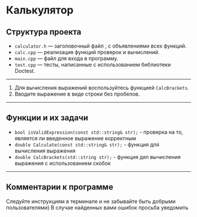 # Калькулятор
## Структура проекта
- `calculator.h` — заголовочный файл , с объявлениями всех функций.
- `calc.cpp` — реализация функций проверок и вычислений.
- `main.cpp` — файл для входа в программу.
- `test.cpp` — тесты, написанные с использованием библиотеки Doctest.
---
1. Для вычисления выражений воспользуйтесь функцией `CalcBrackets`.
2. Вводите выражение в виде строки без пробелов.
---
## Функции и их задачи
- `bool isValidExpression(const std::string& str);` - проверка на то, является ли введенное выражение корректным
- `double Calculate(const std::string& str);` - функция для вычисления выражения
- `double CalcBrackets(std::string str);` - функция дял вычисления выражения с использованием скобок
---
## Комментарии к программе
Следуйте инструкциям в терминале и не забывайте быть добрыми пользователями)
В случае найденных вами ошибок просьба уведомить
